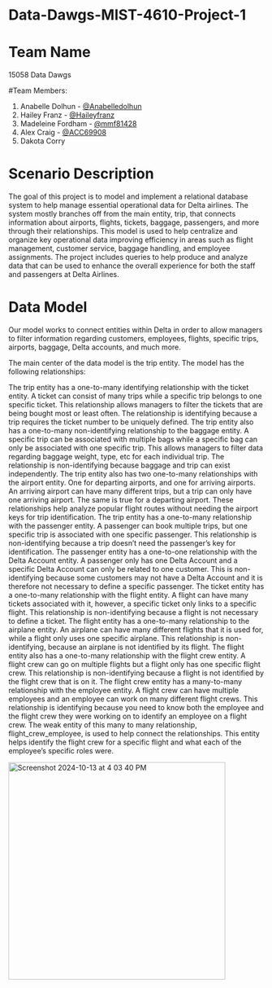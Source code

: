 # Data-Dawgs-MIST-4610-Project-1

# Team Name
15058 Data Dawgs

#Team Members:
1. Anabelle Dolhun - [@Anabelledolhun](https://www.github.com/Anabelledolhun)
2. Hailey Franz - [@Haileyfranz](https://www.github.com/Haileyfranz)
3. Madeleine Fordham - [@mmf81428](https://www.github.com/mmf81428)
4. Alex Craig - [@ACC69908](https://www.github.com/ACC69908)
5. Dakota Corry

# Scenario Description
The goal of this project is to model and implement a relational database system to help manage essential operational data for Delta airlines. The system mostly branches off from the main entity, trip, that connects information about airports, flights, tickets, baggage, passengers, and more through their relationships. This model is used to help centralize and organize key operational data improving efficiency in areas such as flight management, customer service, baggage handling, and employee assignments. The project includes queries to help produce and analyze data that can be used to enhance the overall experience for both the staff and passengers at Delta Airlines.

# Data Model
Our model works to connect entities within Delta in order to allow managers to filter information regarding customers, employees, flights, specific trips, airports, baggage, Delta accounts, and much more. 

The main center of the data model is the trip entity. The model has the following relationships: 

 The trip entity has a one-to-many identifying relationship with the ticket entity. A ticket can consist of many trips while a specific trip belongs to one specific ticket. This relationship allows managers to filter the tickets that are being bought most or least often. The relationship is identifying because a trip requires the ticket number to be uniquely defined.
The trip entity also has a one-to-many non-identifying relationship to the baggage entity. A specific trip can be associated with multiple bags while a specific bag can only be associated with one specific trip. This allows managers to filter data regarding baggage weight, type, etc for each individual trip. The relationship is non-identifying because baggage and trip can exist independently.
The trip entity also has two one-to-many relationships with the airport entity. One for departing airports, and one for arriving airports. An arriving airport can have many different trips, but a trip can only have one arriving airport. The same is true for a departing airport. These relationships help analyze popular flight routes without needing the airport keys for trip identification.
The trip entity has a one-to-many relationship with the passenger entity. A passenger can book multiple trips, but one specific trip is associated with one specific passenger. This relationship is non-identifying because a trip doesn’t need the passenger’s key for identification.
The passenger entity has a one-to-one relationship with the Delta Account entity. A passenger only has one Delta Account and a specific Delta Account can only be related to one customer. This is non-identifying because some customers may not have a Delta Account and it is therefore not necessary to define a specific passenger. 
The ticket entity has a one-to-many relationship with the flight entity. A flight can have many tickets associated with it, however, a specific ticket only links to a specific flight. This relationship is non-identifying because a flight is not necessary to define a ticket. 
The flight entity has a one-to-many relationship to the airplane entity. An airplane can have many different flights that it is used for, while a flight only uses one specific airplane. This relationship is non-identifying, because an airplane is not identified by its flight. 
The flight entity also has a one-to-many relationship with the flight crew entity. A flight crew can go on multiple flights but a flight only has one specific flight crew. This relationship is non-identifying because a flight is not identified by the flight crew that is on it. 
The flight crew entity has a many-to-many relationship with the employee entity. A flight crew can have multiple employees and an employee can work on many different flight crews. This relationship is identifying because you need to know both the employee and the flight crew they were working on to identify an employee on a flight crew. The weak entity of this many to many relationship, flight_crew_employee, is used to help connect the relationships. This entity helps identify the flight crew for a specific flight and what each of the employee’s specific roles were.



<img width="427" alt="Screenshot 2024-10-13 at 4 03 40 PM" src="https://github.com/user-attachments/assets/a50e00ff-4843-47e1-a25f-de4fcca3cf35">


